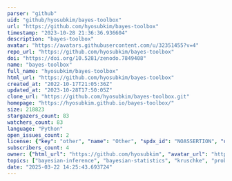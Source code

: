 ```yaml
---
parser: "github"
uid: "github/hyosubkim/bayes-toolbox"
url: "https://github.com/hyosubkim/bayes-toolbox"
timestamp: "2023-10-28 21:36:36.936604"
description: "bayes-toolbox"
avatar: "https://avatars.githubusercontent.com/u/32351455?v=4"
repo_url: "https://github.com/hyosubkim/bayes-toolbox"
doi: "https://doi.org/10.5281/zenodo.7849408"
name: "bayes-toolbox"
full_name: "hyosubkim/bayes-toolbox"
html_url: "https://github.com/hyosubkim/bayes-toolbox"
created_at: "2022-10-17T21:05:36Z"
updated_at: "2023-10-28T17:50:05Z"
clone_url: "https://github.com/hyosubkim/bayes-toolbox.git"
homepage: "https://hyosubkim.github.io/bayes-toolbox/"
size: 218823
stargazers_count: 83
watchers_count: 83
language: "Python"
open_issues_count: 2
license: {"key": "other", "name": "Other", "spdx_id": "NOASSERTION", "url": null, "node_id": "MDc6TGljZW5zZTA="}
subscribers_count: 4
owner: {"html_url": "https://github.com/hyosubkim", "avatar_url": "https://avatars.githubusercontent.com/u/32351455?v=4", "login": "hyosubkim", "type": "User"}
topics: ["bayesian-inference", "bayesian-statistics", "kruschke", "probabilistic-programming", "python", "statistics"]
date: "2025-03-22 14:25:43.693724"
---
```

